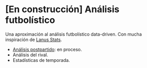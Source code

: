 # [En construcción] Análisis futbolístico

Una aproximación al análisis futbolístico data-driven. Con mucha inspiración de [Lanus Stats](https://github.com/lanusStats).

- [Análisis postpartido](): en proceso.
- Análisis del rival.
- Estadísticas de temporada.